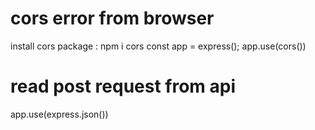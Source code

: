 # cors error from browser
install cors package : npm i cors
const app = express();
app.use(cors())

# read post request from api
app.use(express.json())